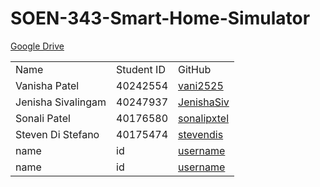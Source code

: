 # SOEN-343-Smart-Home-Simulator

<a href="https://drive.google.com/drive/folders/1JBdkYUl1C41PuekZ6pABAq4UY7PDXJRT?usp=sharing">Google Drive</a>
<table>
  <tr>
    <td>Name</td>
    <td>Student ID</td>
    <td>GitHub</td>
  </tr>

  <tr>
    <td>Vanisha Patel</td>
    <td>40242554</td>
    <td><a href="https://github.com/vani2525">vani2525</a></td>
  </tr>

  <tr>
    <td>Jenisha Sivalingam</td>
    <td>40247937</td>
    <td><a href="https://github.com/JenishaSiv">JenishaSiv</a></td>
  </tr>

  <tr>
    <td>Sonali Patel</td>
    <td>40176580</td>
    <td><a href="https://github.com/sonalipxtel">sonalipxtel</a></td>
  </tr>

  <tr>
    <td>Steven Di Stefano</td>
    <td>40175474</td>
    <td><a href="https://github.com/stevendis">stevendis</a></td>
  </tr>

  <tr>
    <td>name</td>
    <td>id</td>
    <td><a href="link to profile">username</a></td>
  </tr>

  <tr>
    <td>name</td>
    <td>id</td>
    <td><a href="link to profile">username</a></td>
  </tr>
</table>
